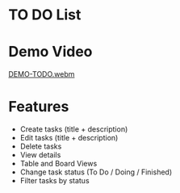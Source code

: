 # TO DO List 

# Demo Video
[DEMO-TODO.webm](https://github.com/mclaramarinho/ToDoAspNet/assets/119897667/8817e8c9-1165-4612-860e-7fd19893a83a)


# Features
- Create tasks (title + description)
- Edit tasks (title + description)
- Delete tasks
- View details
- Table and Board Views
- Change task status (To Do / Doing / Finished)
- Filter tasks by status
